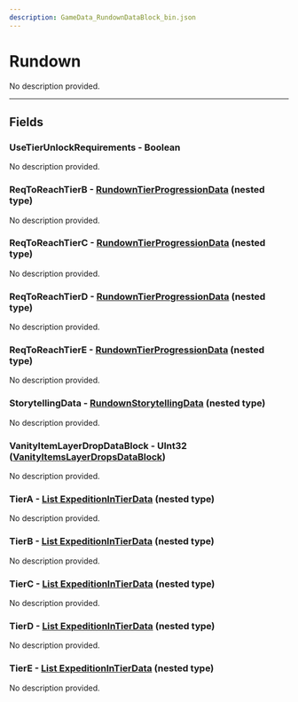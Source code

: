 ```yaml
---
description: GameData_RundownDataBlock_bin.json
---
```


# Rundown

No description provided.

***

## Fields

### UseTierUnlockRequirements - Boolean

No description provided.

### ReqToReachTierB - [RundownTierProgressionData](../../nested-types/rundowntierprogressiondata.md) (nested type)

No description provided.

### ReqToReachTierC - [RundownTierProgressionData](../../nested-types/rundowntierprogressiondata.md) (nested type)

No description provided.

### ReqToReachTierD - [RundownTierProgressionData](../../nested-types/rundowntierprogressiondata.md) (nested type)

No description provided.

### ReqToReachTierE - [RundownTierProgressionData](../../nested-types/rundowntierprogressiondata.md) (nested type)

No description provided.

### StorytellingData - [RundownStorytellingData](../../nested-types/rundownstorytellingdata.md) (nested type)

No description provided.

### VanityItemLayerDropDataBlock - UInt32 ([VanityItemsLayerDropsDataBlock](../rarely-edited/vanityitemslayerdrops.md))

No description provided.

### TierA - [List ExpeditionInTierData](../../nested-types/expeditionintierdata.md) (nested type)

No description provided.

### TierB - [List ExpeditionInTierData](../../nested-types/expeditionintierdata.md) (nested type)

No description provided.

### TierC - [List ExpeditionInTierData](../../nested-types/expeditionintierdata.md) (nested type)

No description provided.

### TierD - [List ExpeditionInTierData](../../nested-types/expeditionintierdata.md) (nested type)

No description provided.

### TierE - [List ExpeditionInTierData](../../nested-types/expeditionintierdata.md) (nested type)

No description provided.
